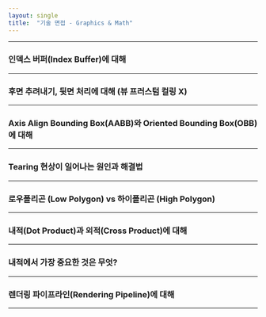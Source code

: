 ```yaml
---
layout: single
title:  "기술 면접 - Graphics & Math"
---
```


---

### 인덱스 버퍼(Index Buffer)에 대해
---

### 후면 추려내기, 뒷면 처리에 대해 (뷰 프러스텀 컬링 X)
---

### Axis Align Bounding Box(AABB)와 Oriented Bounding Box(OBB)에 대해
---

### Tearing 현상이 일어나는 원인과 해결법
---

### 로우폴리곤 (Low Polygon) vs 하이폴리곤 (High Polygon)
---

### 내적(Dot Product)과 외적(Cross Product)에 대해
---

### 내적에서 가장 중요한 것은 무엇?
---

### 렌더링 파이프라인(Rendering Pipeline)에 대해
---
